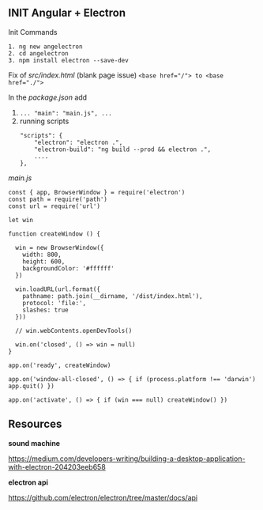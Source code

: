 ## INIT Angular + Electron

Init Commands

```
1. ng new angelectron
2. cd angelectron
3. npm install electron --save-dev
```

Fix of *src/index.html* (blank page issue) `<base href="/"> to <base href="./">`

In the *package.json* add
1. `... "main": "main.js", ...`
2.	running scripts
	```
	"scripts": {
		"electron": "electron .",
		"electron-build": "ng build --prod && electron .",
	    ....
	},
	```

*main.js*

    const { app, BrowserWindow } = require('electron')
	const path = require('path')
	const url = require('url')

	let win

	function createWindow () {

	  win = new BrowserWindow({
	    width: 800,
	    height: 600,
	    backgroundColor: '#ffffff'
	  })

	  win.loadURL(url.format({
	    pathname: path.join(__dirname, '/dist/index.html'),
	    protocol: 'file:',
	    slashes: true
	  }))

	  // win.webContents.openDevTools()

	  win.on('closed', () => win = null)
	}

	app.on('ready', createWindow)

	app.on('window-all-closed', () => { if (process.platform !== 'darwin') app.quit() })

	app.on('activate', () => { if (win === null) createWindow() })

## Resources

**sound machine**

https://medium.com/developers-writing/building-a-desktop-application-with-electron-204203eeb658

**electron api**

https://github.com/electron/electron/tree/master/docs/api
